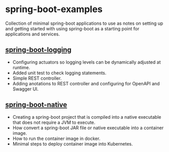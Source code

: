 # spring-boot-examples

Collection of minimal spring-boot applications to use as notes on setting up and getting started with using spring-boot as a starting point for applications and services.

## [spring-boot-logging](spring-boot-logging/README.md)

* Configuring actuators so logging levels can be dynamically adjusted at runtime.
* Added unit test to check logging statements.
* Simple REST controller.
* Adding anotations to REST controller and configuring for OpenAPI and Swagger UI.

## [spring-boot-native](spring-boot-native/README.md)

* Creating a spring-boot project that is compiled into a native executable that does not require a JVM to execute.
* How convert a spring-boot JAR file or native executable into a container image.
* How to run the container image in docker.
* Minimal steps to deploy container image into Kubernetes.
